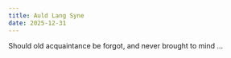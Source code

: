 ```yaml
---
title: Auld Lang Syne
date: 2025-12-31
---
```


Should old acquaintance be forgot,
and never brought to mind
...
